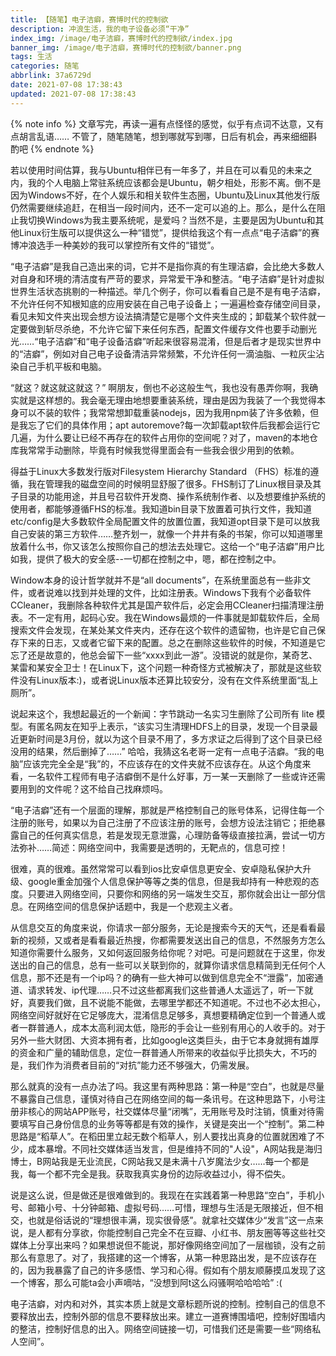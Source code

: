 ```yaml
---
title: 【随笔】电子洁癖，赛博时代的控制欲
description: 冲浪生活，我的电子设备必须“干净”
index_img: /image/电子洁癖，赛博时代的控制欲/index.jpg
banner_img: /image/电子洁癖，赛博时代的控制欲/banner.png
tags: 生活
categories: 随笔
abbrlink: 37a6729d
date: 2021-07-08 17:38:43
updated: 2021-07-08 17:38:43
---
```


{% note info %}
文章写完，再读一遍有点怪怪的感觉，似乎有点词不达意，又有点胡言乱语……
不管了，随笔随笔，想到哪就写到哪，日后有机会，再来细细斟酌吧
{% endnote %}

若以使用时间估算，我与Ubuntu相伴已有一年多了，并且在可以看见的未来之内，我的个人电脑上常驻系统应该都会是Ubuntu，朝夕相处，形影不离。倒不是因为Windows不好，在个人娱乐和相关软件生态圈，Ubuntu及Linux其他发行版仍然需要继续追赶，在相当一段时间内，还不一定可以追的上。那么，是什么在阻止我切换Windows为我主要系统呢，是爱吗？当然不是，主要是因为Ubuntu和其他Linux衍生版可以提供这么一种“错觉”，提供给我这个有一点点“电子洁癖”的赛博冲浪选手一种美妙的我可以掌控所有文件的“错觉”。

“电子洁癖”是我自己造出来的词，它并不是指你真的有生理洁癖，会比绝大多数人对自身和环境的清洁度有严苛的要求，异常爱干净和整洁。“电子洁癖”是针对虚拟世界生活状态挑剔的一种描述。举几个例子，你可以看看自己是不是有电子洁癖，不允许任何不知根知底的应用安装在自己电子设备上；一遍遍检查存储空间目录，看见未知文件夹出现会想方设法搞清楚它是哪个文件夹生成的；卸载某个软件就一定要做到斩尽杀绝，不允许它留下来任何东西，配置文件缓存文件也要手动删光光……“电子洁癖”和“电子设备洁癖”听起来很容易混淆，但是后者才是现实世界中的“洁癖”，例如对自己电子设备清洁异常频繁，不允许任何一滴油脂、一粒灰尘沾染自己手机平板和电脑。

“就这？就这就这就这？” 啊朋友，倒也不必这般生气，我也没有愚弄你啊，我确实就是这样想的。我会毫无理由地想要重装系统，理由是因为我装了一个我觉得本身可以不装的软件；我常常想卸载重装nodejs，因为我用npm装了许多依赖，但是我忘了它们的具体作用；apt autoremove?每一次卸载apt软件后我都会运行它几遍，为什么要让已经不再存在的软件占用你的空间呢？对了，maven的本地仓库我常常手动删除，毕竟有时候我觉得里面会有一些我会很少用到的依赖。

得益于Linux大多数发行版对Filesystem Hierarchy Standard （FHS）标准的遵循，我在管理我的磁盘空间的时候明显舒服了很多。FHS制订了Linux根目录及其子目录的功能用途，并且号召软件开发商、操作系统制作者、以及想要维护系统的使用者，都能够遵循FHS的标准。我知道bin目录下放置着可执行文件，我知道etc/config是大多数软件全局配置文件的放置位置，我知道opt目录下是可以放我自己安装的第三方软件……整齐划一，就像一个井井有条的书架，你可以知道哪里放着什么书，你又该怎么按照你自己的想法去处理它。这给一个“电子洁癖”用户比如我，提供了极大的安全感--一切都在控制之中，嗯，都在控制之中。

Window本身的设计哲学就并不是“all documents”，在系统里面总有一些非文件，或者说难以找到并处理的文件，比如注册表。Windows下我有个必备软件CCleaner，我删除各种软件尤其是国产软件后，必定会用CCleaner扫描清理注册表。不一定有用，起码心安。我在Windows最烦的一件事就是卸载软件后，全局搜索文件会发现，在某处某文件夹内，还存在这个软件的遗留物，也许是它自己保存下来的日志，又或者它留下来的配置。总之在删除这些软件的时候，不知道是它忘了还是故意的，他总会留下一些“xxxx到此一游”。没错说的就是你，某奇艺、某雷和某安全卫士！在Linux下，这个问题一种奇怪方式被解决了，那就是这些软件没有Linux版本:)，或者说Linux版本还算比较安分，没有在文件系统里面“乱上厕所”。

说起来这个，我想起最近的一个新闻：字节跳动一名实习生删除了公司所有 lite 模型。有匿名网友在知乎上表示，“该实习生清理HDFS上的目录，发现一个目录最近更新时间是3月份，就以为这个目录不用了，多方求证之后得到了这个目录已经没用的结果，然后删掉了……” 哈哈，我猜这名老哥一定有一点电子洁癖。“我的电脑”应该完完全全是“我”的，不应该存在的文件夹就不应该存在。从这个角度来看，一名软件工程师有电子洁癖倒不是什么好事，万一某一天删除了一些或许还需要用到的文件呢？这不给自己找麻烦吗。

“电子洁癖”还有一个层面的理解，那就是严格控制自己的账号体系，记得住每一个注册的账号，如果以为自己注册了不应该注册的账号，会想方设法注销它；拒绝暴露自己的任何真实信息，若是发现无意泄露，心理防备等级直接拉满，尝试一切方法弥补……简述：网络空间中，我需要是透明的，无靶点的，信息可控！

很难，真的很难。虽然常常可以看到ios比安卓信息更安全、安卓隐私保护大升级、google重金加强个人信息保护等等之类的信息，但是我却持有一种悲观的态度。只要进入网络空间，只要你和网络的另一端发生交互，那你就会出让一部分信息。在网络空间的信息保护话题中，我是一个悲观主义者。

从信息交互的角度来说，你请求一部分服务，无论是搜索今天的天气，还是看看最新的视频，又或者是看看最近热搜，你都需要发送出自己的信息，不然服务方怎么知道你需要什么服务，又如何返回服务给你呢？对吧。可是问题就在于这里，你发送出的自己的信息，总有一些可以关联到你的，就算你请求信息精简到无任何个人信息，那不还是有一个ip吗？的确有一些大神可以做到信息完全不“泄露”，加密通道、请求转发、ip代理……只不过这些都离我们这些普通人太遥远了，听一下就好，真要我们做，且不说能不能做，去哪里学都还不知道呢。不过也不必太担心，网络空间好就好在它足够庞大，混淆信息足够多，真想要精确定位到一个普通人或者一群普通人，成本太高利润太低，隐形的手会让一些别有用心的人收手的。对于另外一些大财团、大资本拥有者，比如google这类巨头，由于它本身就拥有雄厚的资金和广量的辅助信息，定位一群普通人所带来的收益似乎比损失大，不巧的是，我们作为消费者目前的“对抗”能力还不够强大，仍需发展。

那么就真的没有一点办法了吗。我这里有两种思路：第一种是“空白”，也就是尽量不暴露自己信息，谨慎对待自己在网络空间的每一条讯号。在这种思路下，小号注册非核心的网站APP账号，社交媒体尽量“闭嘴”，无用账号及时注销，慎重对待需要填写自己身份信息的业务等等都是有效的操作，关键是突出一个“控制”。第二种思路是“稻草人”。在稻田里立起无数个稻草人，别人要找出真身的位置就困难了不少，成本暴增。不同社交媒体适当发言，但是维持不同的"人设"，A网站我是海归博士，B网站我是无业流民，C网站我又是未满十八岁魔法少女……每一个都是我，每一个都不完全是我。获取我真实身份的边际收益过小，得不偿失。

说是这么说，但是做还是很难做到的。我现在在实践着第一种思路“空白”，手机小号、邮箱小号、十分钟邮箱、虚拟号码……可惜，理想与生活是无限接近，但不相交，也就是俗话说的“理想很丰满，现实很骨感”。就拿社交媒体少“发言”这一点来说，是人都有分享欲，你能控制自己完全不在豆瓣、小红书、朋友圈等等这些社交媒体上分享出来吗？如果想说但不能说，那好像网络空间加了一层枷锁，没有之前那么有意思了。对了，我搭建的这一个博客，从第一种思路出发，是不应该存在的，因为我暴露了自己的许多感悟、学习和心得。假如有个朋友顺藤摸瓜发现了这一个博客，那么可能ta会小声嘀咕，“没想到阿t这么闷骚啊哈哈哈哈” :(

电子洁癖，对内和对外，其实本质上就是文章标题所说的控制。控制自己的信息不要释放出去，控制外部的信息不要释放出来。建立一道赛博围墙吧，控制好围墙内的整洁，控制好信息的出入。网络空间链接一切，可惜我们还是需要一些“网络私人空间”。
